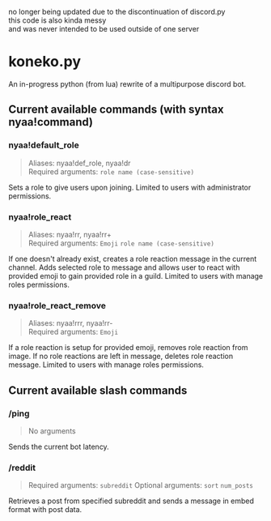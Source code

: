 no longer being updated due to the discontinuation of discord.py <br>
this code is also kinda messy <br>
and was never intended to be used outside of one server <br>
# koneko.py
An in-progress python (from lua) rewrite of a multipurpose discord bot.

## Current available commands (with syntax nyaa!command)
### nyaa!default_role
> Aliases: nyaa!def_role, nyaa!dr <br>
> Required arguments: `role name (case-sensitive)`
<p>Sets a role to give users upon joining. Limited to users with administrator permissions.</p>

### nyaa!role_react
> Aliases: nyaa!rr, nyaa!rr+ <br>
> Required arguments: `Emoji` `role name (case-sensitive)`
<p>If one doesn't already exist, creates a role reaction message in the current channel. Adds selected role to message and allows user to react with provided emoji to gain provided role in a guild. Limited to users with manage roles permissions.</p>

### nyaa!role_react_remove
> Aliases: nyaa!rrr, nyaa!rr- <br>
> Required arguments: `Emoji`
<p>If a role reaction is setup for provided emoji, removes role reaction from image. If no role reactions are left in message, deletes role reaction message. Limited to users with manage roles permissions.</p>

## Current available slash commands
### /ping
> No arguments
<p>Sends the current bot latency.</p>

### /reddit
> Required arguments: `subreddit`
> Optional arguments: `sort` `num_posts`
<p>Retrieves a post from specified subreddit and sends a message in embed format with post data.</p>
